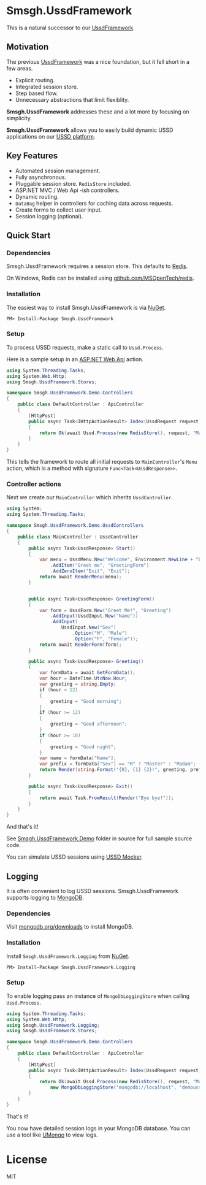 # Smsgh.UssdFramework

This is a natural successor to our [UssdFramework](http://github.com/smsgh/ussd-framework).

## Motivation

The previous [UssdFramework](http://github.com/smsgh/ussd-framework) was a nice foundation, but it fell short in a few areas.

* Explicit routing.
* Integrated session store.
* Step based flow.
* Unnecessary abstractions that limit flexiblity.

__Smsgh.UssdFramework__ addresses these and a lot more by focusing on simplicity.

__Smsgh.UssdFramework__ allows you to easily build dynamic USSD applications on our [USSD platform](http://developers.smsgh.com/documentations/ussd).

## Key Features

* Automated session management.
* Fully asynchronous.
* Pluggable session store. `RedisStore` included.
* ASP.NET MVC / Web Api -ish controllers. 
* Dynamic routing.
* `DataBag` helper in controllers for caching data across requests.
* Create forms to collect user input.
* Session logging (optional).

## Quick Start

### Dependencies

Smsgh.UssdFramework requires a session store. This defaults to [Redis](http://redis.io).

On Windows, Redis can be installed using [github.com/MSOpenTech/redis](https://github.com/MSOpenTech/redis).


### Installation

The easiest way to install Smsgh.UssdFramework is via [NuGet](http://www.nuget.org/).

```
PM> Install-Package Smsgh.UssdFramework
```

### Setup

To process USSD requests, make a static call to `Ussd.Process`.

Here is a sample setup in an [ASP.NET Web Api](http://www.asp.net/web-api) action.

```c#
using System.Threading.Tasks;
using System.Web.Http;
using Smsgh.UssdFramework.Stores;

namespace Smsgh.UssdFramework.Demo.Controllers
{
    public class DefaultController : ApiController
    {
        [HttpPost]
        public async Task<IHttpActionResult> Index(UssdRequest request)
        {
            return Ok(await Ussd.Process(new RedisStore(), request, "Main", "Start"));
        } 
    }
}
```

This tells the framework to route all initial requests to `MainController`'s `Menu` action, which is a method with signature `Func<Task<UssdResponse>>`.

### Controller actions

Next we create our `MainController` which inherits `UssdController`.

```c#
using System;
using System.Threading.Tasks;

namespace Smsgh.UssdFramework.Demo.UssdControllers
{
    public class MainController : UssdController
    {
        public async Task<UssdResponse> Start()
        {
            var menu = UssdMenu.New("Welcome", Environment.NewLine + "by SMSGH")
                .AddItem("Greet me", "GreetingForm")
                .AddZeroItem("Exit", "Exit");
            return await RenderMenu(menu);
        }


        public async Task<UssdResponse> GreetingForm()
        {
            var form = UssdForm.New("Greet Me!", "Greeting")
                .AddInput(UssdInput.New("Name"))
                .AddInput(
                    UssdInput.New("Sex")
                        .Option("M", "Male")
                        .Option("F", "Female"));
            return await RenderForm(form);
        } 

        public async Task<UssdResponse> Greeting()
        {
            var formData = await GetFormData();
            var hour = DateTime.UtcNow.Hour;
            var greeting = string.Empty;
            if (hour < 12)
            {
                greeting = "Good morning";
            }
            if (hour >= 12)
            {
                greeting = "Good afternoon";
            }
            if (hour >= 18)
            {
                greeting = "Good night";
            }
            var name = formData["Name"];
            var prefix = formData["Sex"] == "M" ? "Master" : "Madam";
            return Render(string.Format("{0}, {1} {2}!", greeting, prefix, name));
        }

        public async Task<UssdResponse> Exit()
        {
            return await Task.FromResult(Render("Bye bye!"));
        } 
    }
}
```

And that's it!

See [Smsgh.UssdFramework.Demo](https://github.com/smsgh/Smsgh.UssdFramework/tree/master/Smsgh.UssdFramework.Demo) folder in source for full sample source code.

You can simulate USSD sessions using [USSD Mocker](https://github.com/smsgh/ussd-mocker).


## Logging

It is often convenient to log USSD sessions. Smsgh.UssdFramework supports logging to [MongoDB](https://www.mongodb.org/).

### Dependencies

Visit [mongodb.org/downloads](https://www.mongodb.org/downloads) to install MongoDB.

### Installation

Install `Smsgh.UssdFramework.Logging` from [NuGet](http://www.nuget.org/).

```
PM> Install-Package Smsgh.UssdFramework.Logging
```

### Setup 

To enable logging pass an instance of `MongoDbLoggingStore` when calling `Ussd.Process`.

```c#
using System.Threading.Tasks;
using System.Web.Http;
using Smsgh.UssdFramework.Logging;
using Smsgh.UssdFramework.Stores;

namespace Smsgh.UssdFramework.Demo.Controllers
{
    public class DefaultController : ApiController
    {
        [HttpPost]
        public async Task<IHttpActionResult> Index(UssdRequest request)
        {
            return Ok(await Ussd.Process(new RedisStore(), request, "Main", "Start", null, 
                new MongoDbLoggingStore("mongodb://localhost", "demoussd")));
        } 
    }
}
```

That's it! 

You now have detailed session logs in your MongoDB database. You can use a tool like [UMongo](http://http://edgytech.com/umongo/) to view logs.


# License

MIT
